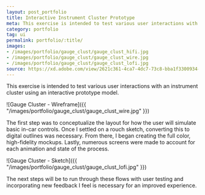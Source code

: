```yaml
---
layout: post_portfolio
title: Interactive Instrument Cluster Prototype
meta: This exercise is intended to test various user interactions with an instrument cluster using an interactive prototype model.
category: portfolio
tag: ui
permalink: portfolio/:title/
images: 
- /images/portfolio/gauge_clust/gauge_clust_hifi.jpg
- /images/portfolio/gauge_clust/gauge_clust_wire.jpg
- /images/portfolio/gauge_clust/gauge_clust_lofi.jpg
source: https://xd.adobe.com/view/2621c361-4ca7-4dc7-73c8-bba1f3300934-5010/?fullscreen
---
```


This exercise is intended to test various user interactions with an instrument cluster using an interactive prototype model.

![Gauge Cluster - Wireframe]({{ "/images/portfolio/gauge_clust/gauge_clust_wire.jpg" }})

The first step was to conceptualize the layout for how the user will simulate basic in-car controls. Once I settled on a rouch sketch, converting this to digital outlines was necessary. From there, I began creating the full color, high-fidelity mockups. Lastly, numerous screens were made to account for each animation and state of the process.

![Gauge Cluster - Sketch]({{ "/images/portfolio/gauge_clust/gauge_clust_lofi.jpg" }})

The next steps will be to run through these flows with user testing and incorporating new feedback I feel is necessary for an improved experience.